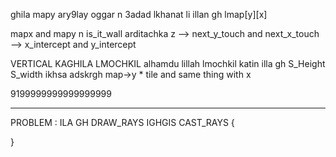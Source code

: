 ghila mapy ary9lay oggar n 3adad lkhanat li illan gh lmap[y][x]

mapx and mapy n is_it_wall arditachka z --> next_y_touch and next_x_touch --> x_intercept and y_intercept

VERTICAL KAGHILA LMOCHKIL
alhamdu lillah lmochkil katin illa gh S_Height S_width ikhsa adskrgh map->y * tile and same thing with x


9199999999999999999
_________________________________________________________________________________________________________
PROBLEM : ILA GH DRAW_RAYS  IGHGIS CAST_RAYS
{
    
} 
